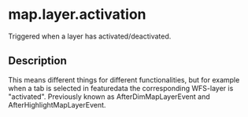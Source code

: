 # map.layer.activation

Triggered when a layer has activated/deactivated.

## Description

This means different things for different functionalities, but for example when a tab is selected in featuredata the corresponding WFS-layer is "activated". Previously known as AfterDimMapLayerEvent and AfterHighlightMapLayerEvent.
